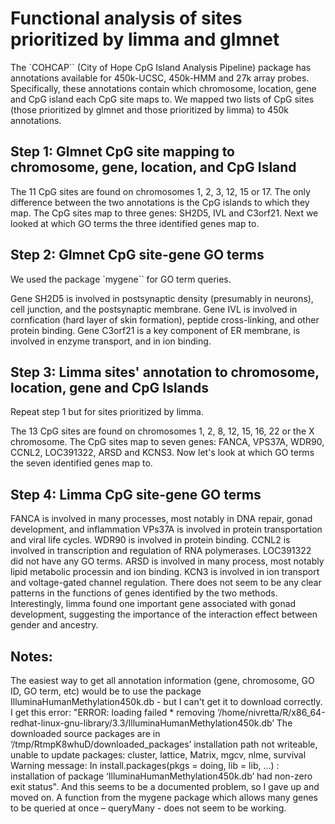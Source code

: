# Functional analysis of sites prioritized by limma and glmnet

The `COHCAP`` (City of Hope CpG Island Analysis Pipeline) package has annotations available for 450k-UCSC, 450k-HMM and 27k array probes. Specifically, these annotations contain which chromosome, location, gene and CpG island each CpG site maps to. We mapped two lists of CpG sites (those prioritized by glmnet and those prioritized by limma) to 450k annotations. 

## Step 1: Glmnet CpG site mapping to chromosome, gene, location, and CpG Island

The 11 CpG sites are found on chromosomes 1, 2, 3, 12, 15 or 17. The only difference between the two annotations is the CpG islands to which they map.
The CpG sites map to three genes: SH2D5, IVL and C3orf21. Next we looked at which GO terms the three identified genes map to.

## Step 2: Glmnet CpG site-gene GO terms

We used the package `mygene`` for GO term queries.

Gene SH2D5 is involved in postsynaptic density (presumably in neurons), cell junction, and the postsynaptic membrane. Gene IVL is involved in cornfication (hard layer of skin formation), peptide cross-linking, and other protein binding. Gene C3orf21 is a key component of ER membrane, is involved in enzyme transport, and in ion binding.

## Step 3: Limma sites' annotation to chromosome, location, gene and CpG Islands

Repeat step 1 but for sites prioritized by limma. 

The 13 CpG sites are found on chromosomes 1, 2, 8, 12, 15, 16, 22 or the X chromosome.
The CpG sites map to seven genes: FANCA, VPS37A, WDR90, CCNL2, LOC391322, ARSD and KCNS3. Now let's look at which GO terms the seven identified genes map to.

## Step 4: Limma CpG site-gene GO terms

  FANCA is involved in many processes, most notably in DNA repair, gonad development, and inflammation VPs37A is involved in protein transportation and viral life cycles. WDR90 is involved in protein binding. CCNL2 is involved in transcription and regulation of RNA polymerases. LOC391322 did not have any GO terms. ARSD is involved in many process, most notably lipid metabolic processin and ion binding. KCN3 is involved in ion transport and voltage-gated channel regulation.
There does not seem to be any clear patterns in the functions of genes identified by the two methods. Interestingly, limma found one important gene associated with gonad development, suggesting the importance of the interaction effect between gender and ancestry.

## Notes:
  The easiest way to get all annotation information (gene, chromosome, GO ID, GO term, etc) would be to use the package IlluminaHumanMethylation450k.db - but I can't get it to download correctly. I get this error: "ERROR: loading failed * removing ‘/home/nivretta/R/x86_64-redhat-linux-gnu-library/3.3/IlluminaHumanMethylation450k.db’ The downloaded source packages are in ‘/tmp/RtmpK8whuD/downloaded_packages’ installation path not writeable, unable to update packages: cluster, lattice, Matrix, mgcv, nlme, survival Warning message: In install.packages(pkgs = doing, lib = lib, ...) : installation of package ‘IlluminaHumanMethylation450k.db’ had non-zero exit status".
And this seems to be a documented problem, so I gave up and moved on.
A function from the mygene package which allows many genes to be queried at once – queryMany - does not seem to be working.
